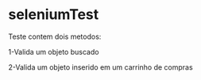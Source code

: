 # seleniumTest
Teste contem dois metodos:

1-Valida um objeto buscado

2-Valida um objeto inserido em um carrinho de compras
